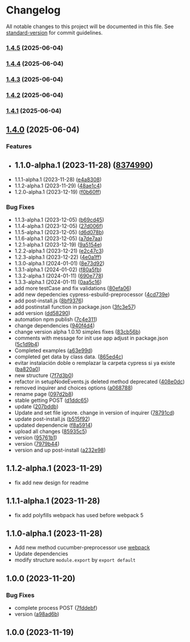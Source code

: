 # Changelog

All notable changes to this project will be documented in this file. See [standard-version](https://github.com/conventional-changelog/standard-version) for commit guidelines.

### [1.4.5](https://github.com/jasp402/Cypress-craft/compare/v1.4.4...v1.4.5) (2025-06-04)

### [1.4.4](https://github.com/jasp402/Cypress-craft/compare/v1.4.3...v1.4.4) (2025-06-04)

### [1.4.3](https://github.com/jasp402/Cypress-craft/compare/v1.4.2...v1.4.3) (2025-06-04)

### [1.4.2](https://github.com/jasp402/Cypress-craft/compare/v1.4.1...v1.4.2) (2025-06-04)

### [1.4.1](https://github.com/jasp402/Cypress-craft/compare/v1.4.0...v1.4.1) (2025-06-04)

## [1.4.0](https://github.com/jasp402/Cypress-craft/compare/v1.0.0...v1.4.0) (2025-06-04)


### Features

* ## 1.1.0-alpha.1 (2023-11-28) ([8374990](https://github.com/jasp402/Cypress-craft/commit/8374990c0391d02c4f9c746e151809395bd963f2))
* 1.1.1-alpha.1 (2023-11-28) ([e4a8308](https://github.com/jasp402/Cypress-craft/commit/e4a8308a2f5951a29a613cd9cbc8a3d19783792d))
* 1.1.2-alpha.1 (2023-11-29) ([48ae1c4](https://github.com/jasp402/Cypress-craft/commit/48ae1c494f0d182fd37b3c6928675cc10672ab7b))
* 1.2.0-alpha.1 (2023-12-19) ([f0b60ff](https://github.com/jasp402/Cypress-craft/commit/f0b60ff4fc92253e2dc3d236008a484d45377535))


### Bug Fixes

* 1.1.3-alpha.1 (2023-12-05) ([b69cd45](https://github.com/jasp402/Cypress-craft/commit/b69cd458e237905cfc9e899eb71968e191d82450))
* 1.1.4-alpha.1 (2023-12-05) ([27d006f](https://github.com/jasp402/Cypress-craft/commit/27d006f6e527d820d78153c47ed81dcf589ef76e))
* 1.1.5-alpha.1 (2023-12-05) ([d6d078b](https://github.com/jasp402/Cypress-craft/commit/d6d078bb77b69ac418bba92edd4aca68ed6d8b83))
* 1.1.6-alpha.1 (2023-12-05) ([a7de7aa](https://github.com/jasp402/Cypress-craft/commit/a7de7aa79e71e378577a7a87eb21df4c3d0219be))
* 1.2.1-alpha.1 (2023-12-19) ([9a5154e](https://github.com/jasp402/Cypress-craft/commit/9a5154e69c059c15971caa08bd6c4ae6bec49b24))
* 1.2.2-alpha.1 (2023-12-21) ([e2c47c3](https://github.com/jasp402/Cypress-craft/commit/e2c47c38c6d36e7c54454eada24c22470287e9b7))
* 1.2.3-alpha.1 (2023-12-22) ([4e0a1ff](https://github.com/jasp402/Cypress-craft/commit/4e0a1ff078882f1b84ec5f0db39c6b2eefb67101))
* 1.3.0-alpha.1 (2024-01-01) ([8e73d92](https://github.com/jasp402/Cypress-craft/commit/8e73d92d376a35360a3d8f5f196e63f1b9a32ae5))
* 1.3.1-alpha.1 (2024-01-02) ([f80a5fb](https://github.com/jasp402/Cypress-craft/commit/f80a5fbb3ac8b1b9e1561228c4bee54f70200386))
* 1.3.2-alpha.1 (2024-01-11) ([690e778](https://github.com/jasp402/Cypress-craft/commit/690e7787683b5dc5f369691dd6d85426cb7a6282))
* 1.3.3-alpha.1 (2024-01-11) ([0aa5c16](https://github.com/jasp402/Cypress-craft/commit/0aa5c1642bd5c689dc66e004e4296be5d0c7350a))
* add more testCase and fix validations ([80efa06](https://github.com/jasp402/Cypress-craft/commit/80efa06e38f9cfcc1207d5eced2652355c5f7e90))
* add new depedencies cypress-esbuild-preprocessor ([4cd739e](https://github.com/jasp402/Cypress-craft/commit/4cd739e8b4ad204b2282314da6896b3a5cb22cd8))
* add post-install.js ([8bf9376](https://github.com/jasp402/Cypress-craft/commit/8bf93760bde64bb3add5741c324a71bc7fa304d6))
* add postinstall function in package.json ([3fc3e57](https://github.com/jasp402/Cypress-craft/commit/3fc3e57478d109d5b945b73bf7185f277fd2e81b))
* add version ([dd58290](https://github.com/jasp402/Cypress-craft/commit/dd582909228b7c110380371e1451c0f02dadc62c))
* automation npm publish ([7c4e311](https://github.com/jasp402/Cypress-craft/commit/7c4e3114c7340ef04616f578212643343fa60438))
* change dependencies ([940f4d4](https://github.com/jasp402/Cypress-craft/commit/940f4d4c284fd5f4053bafd9e57fdbe668102f95))
* change version alpha 1.0.10 simples fixes ([83cb56b](https://github.com/jasp402/Cypress-craft/commit/83cb56b2a0354b72498a2391b4e46d577249f226))
* comments with message for init use app adjust in package.json ([5c1d9b4](https://github.com/jasp402/Cypress-craft/commit/5c1d9b48f13fadfe851b11844eb9b6867fc80d77))
* Completed examples ([a63e99d](https://github.com/jasp402/Cypress-craft/commit/a63e99d4f7943cc5c79a87807164f9633a19a3fd))
* completed get data by class data. ([865ed4c](https://github.com/jasp402/Cypress-craft/commit/865ed4ca96c3dfedfe54c6da57a92aea3f34c96c))
* evitar instalación doble o remplazar la carpeta cypress si ya existe ([ba820a0](https://github.com/jasp402/Cypress-craft/commit/ba820a070989db90315e7cb6fed959564d338217))
* new structure ([7f7d3b0](https://github.com/jasp402/Cypress-craft/commit/7f7d3b060a9c1976dd6c9568c7c1ea600e27830c))
* refactor in setupNodeEvents.js deleted method deprecated ([408e0dc](https://github.com/jasp402/Cypress-craft/commit/408e0dc1b023145b8fed7afbe889066bb10fb492))
* removed inquirer and choices options ([a068788](https://github.com/jasp402/Cypress-craft/commit/a06878892e13086ffb1ff7308b90e30df89915c9))
* rename page ([097d2b8](https://github.com/jasp402/Cypress-craft/commit/097d2b8a580eb5687191b972ed175d8203b1d09b))
* stable getting POST ([d1ddc65](https://github.com/jasp402/Cypress-craft/commit/d1ddc65406bbe94f023c63121e35c97bff0c214b))
* update ([207bddb](https://github.com/jasp402/Cypress-craft/commit/207bddb5bb045cea9dfe85b470476faa3b67f54c))
* Update and set file ignore. change in version of inquirer ([78791cd](https://github.com/jasp402/Cypress-craft/commit/78791cd3a413c5c126e3e2669cd700b9bed6a44e))
* update post-install.js ([b515f92](https://github.com/jasp402/Cypress-craft/commit/b515f92c3bab05a17fa969525d4758cf8f0a722c))
* updated dependencie ([f8a5914](https://github.com/jasp402/Cypress-craft/commit/f8a5914e4a085ae28c55c28bcf5e64e9459bdb12))
* upload all changes ([85935c5](https://github.com/jasp402/Cypress-craft/commit/85935c5ed8d2faf8657f031f9db2f005a6d2e472))
* version ([95761b1](https://github.com/jasp402/Cypress-craft/commit/95761b1f4a5b9cc55d53af2662d479e7df32bc57))
* version ([7979b44](https://github.com/jasp402/Cypress-craft/commit/7979b4435047df493b5af86b59b7e4354c46b7cc))
* version and up post-install ([a232e98](https://github.com/jasp402/Cypress-craft/commit/a232e9879fe3309ca9294bee3d2d5fec9c0b2e31))

## 1.1.2-alpha.1 (2023-11-29)
* fix add new design for readme

## 1.1.1-alpha.1 (2023-11-28)
* fix add polyfills webpack has used before webpack 5

## 1.1.0-alpha.1 (2023-11-28)
* Add new method cucumber-preprocessor use [webpack](https://github.com/cypress-io/cypress/tree/develop/npm/webpack-preprocessor) 
* Update dependencies 
* modify structure `module.export` by `export default`

## 1.0.0 (2023-11-20)


### Bug Fixes

* complete process POST ([7fddebf](https://github.com/jasp402/Cypress-craft/commit/7fddebff38167ca7ad2eb0e4f1f600feef1a7645))
* version ([a98ad6b](https://github.com/jasp402/Cypress-craft/commit/a98ad6b571f04a61e3fd7684122393438c9371fd))

## 1.0.0 (2023-11-19)
